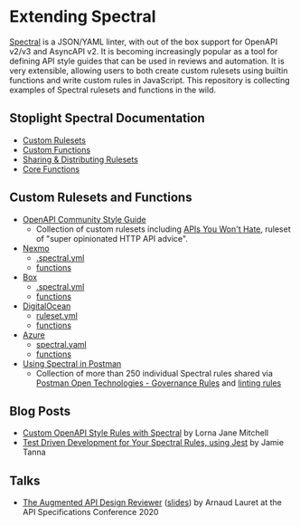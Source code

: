 # Extending Spectral

[Spectral](https://github.com/stoplightio/spectral) is a JSON/YAML linter, with
out of the box support for OpenAPI v2/v3 and AsyncAPI v2. It is becoming
increasingly popular as a tool for defining API style guides that can be used in
reviews and automation. It is very extensible, allowing users to both create
custom rulesets using builtin functions and write custom rules in JavaScript.
This repository is collecting examples of Spectral rulesets and functions in the
wild.

## Stoplight Spectral Documentation

* [Custom Rulesets](https://meta.stoplight.io/docs/spectral/docs/guides/4-custom-rulesets.md)
* [Custom Functions](https://meta.stoplight.io/docs/spectral/docs/guides/5-custom-functions.md)
* [Sharing & Distributing Rulesets](https://meta.stoplight.io/docs/spectral/docs/guides/7-sharing-rulesets.md)
* [Core Functions](https://meta.stoplight.io/docs/spectral/docs/reference/functions.md)

## Custom Rulesets and Functions

* [OpenAPI Community Style Guide](https://github.com/openapi-contrib/style-guides)
  - Collection of custom rulesets including [APIs You Won't Hate](https://github.com/openapi-contrib/style-guides/blob/master/apisyouwonthate.yml), ruleset of "super opinionated HTTP API advice".
* [Nexmo](https://github.com/Nexmo/api-specification)
  - [.spectral.yml](https://github.com/Nexmo/api-specification/blob/master/.spectral.yml)
  - [functions](https://github.com/Nexmo/api-specification/tree/master/functions)
* [Box](https://github.com/box/box-openapi)
  - [.spectral.yml](https://github.com/box/box-openapi/blob/main/.spectral.yml)
  - [functions](https://github.com/box/box-openapi/tree/main/src/spectral)
* [DigitalOcean](https://github.com/digitalocean/openapi)
  - [ruleset.yml](https://github.com/digitalocean/openapi/blob/main/spectral/ruleset.yml)
  - [functions](https://github.com/digitalocean/openapi/tree/main/spectral/functions)
* [Azure](https://github.com/Azure/azure-api-style-guide)
  - [spectral.yaml](https://github.com/Azure/azure-api-style-guide/blob/main/spectral.yaml)
  - [functions](https://github.com/Azure/azure-api-style-guide/tree/main/functions)
* [Using Spectral in Postman](https://learning.postman.com/docs/api-governance/configurable-rules/spectral/)
  * Collection of more than 250 individual Spectral rules shared via [Postman Open Technologies - Governance Rules](https://www.postman.com/postman/workspace/postman-open-technologies-governance-rules/overview) and [linting rules](https://github.com/postman-open-technologies/linting-rules/tree/main/_rules)

## Blog Posts

* [Custom OpenAPI Style Rules with Spectral](https://lornajane.net/posts/2020/custom-openapi-style-rules-with-spectral) by Lorna Jane Mitchell
* [Test Driven Development for Your Spectral Rules, using Jest](https://www.jvt.me/posts/2021/12/22/spectral-jest/) by Jamie Tanna

## Talks

* [The Augmented API Design Reviewer](https://www.youtube.com/watch?v=MAHW5DmM9j4) ([slides](https://speakerdeck.com/arnaudlauret/the-augmented-api-design-reviewer)) by Arnaud Lauret at the API Specifications Conference 2020
